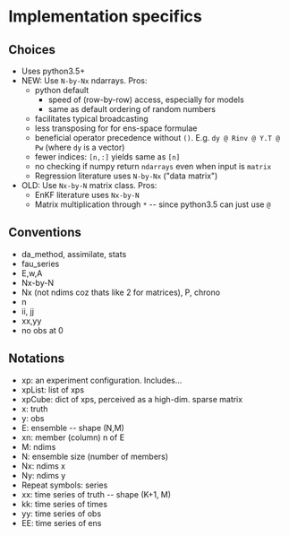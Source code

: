 Implementation specifics
========================

Choices
-------------

* Uses python3.5+
* NEW: Use `N-by-Nx` ndarrays. Pros:
    * python default
        * speed of (row-by-row) access, especially for models
        * same as default ordering of random numbers
    * facilitates typical broadcasting
    * less transposing for for ens-space formulae
    * beneficial operator precedence without `()`. E.g. `dy @ Rinv @ Y.T @ Pw` (where `dy` is a vector)
    * fewer indices: `[n,:]` yields same as `[n]`
    * no checking if numpy return `ndarrays` even when input is `matrix`
    * Regression literature uses `N-by-Nx` ("data matrix")
* OLD: Use `Nx-by-N` matrix class. Pros:
    * EnKF literature uses `Nx-by-N`
    * Matrix multiplication through `*` -- since python3.5 can just use `@`

Conventions
---------------

* da_method, assimilate, stats
* fau_series
* E,w,A
* Nx-by-N
* Nx (not ndims coz thats like 2 for matrices), P, chrono
* n
* ii, jj
* xx,yy
* no obs at 0



Notations
-------------
* xp: an experiment configuration. Includes...
* xpList: list of xps
* xpCube: dict of xps, perceived as a high-dim. sparse matrix
* x: truth
* y: obs
* E: ensemble -- shape (N,M)
* xn: member (column) n of E
* M: ndims
* N: ensemble size (number of members)
* Nx: ndims x
* Ny: ndims y
* Repeat symbols: series
* xx: time series of truth -- shape (K+1, M)
* kk: time series of times
* yy: time series of obs
* EE: time series of ens
